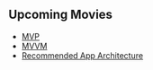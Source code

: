 ## Upcoming Movies

- [MVP]()
- [MVVM]()
- [Recommended App Architecture](https://github.com/codetoart/UpcomingMovies-Android/tree/recommended-app-architecture)

